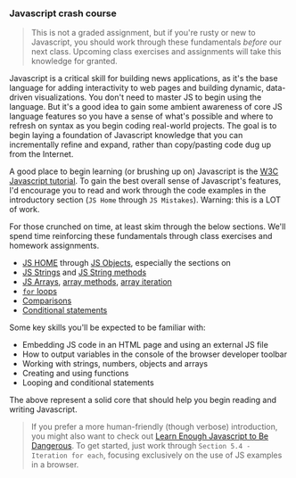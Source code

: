 ### Javascript crash course

> This is not a graded assignment, but if you're rusty or new to Javascript, you should work through these fundamentals *before* our next class. Upcoming class exercises and assignments will take this knowledge for granted.

Javascript is a critical skill for building news applications, as it's the base language for adding interactivity to web pages and building dynamic, data-driven visualizations. You don't need to master JS to begin using the language. But it's a good idea to gain some ambient awareness of core JS language features so you have a sense of what's possible and where to refresh on syntax as you begin coding real-world projects. The goal is to begin laying a foundation of Javascript knowledge that you can incrementally refine and expand, rather than copy/pasting code dug up from the Internet.

A good place to begin learning (or brushing up on) Javascript is the [W3C Javascript tutorial][]. To gain the best overall sense of Javascript's features, I'd encourage you to read and work through the code examples in the introductory section (`JS Home` through `JS Mistakes`). Warning: this is a LOT of work.

For those crunched on time, at least skim through the below sections. We'll spend time reinforcing these fundamentals through class exercises and homework assignments.

* [JS HOME][] through [JS Objects][], especially the sections on 
* [JS Strings][] and [JS String methods][]
* [JS Arrays][], [array methods][], [array iteration][]
* [`for` loops][]
* [Comparisons][]
* [Conditional statements][]

Some key skills you'll be expected to be familiar with:

* Embedding JS code in an HTML page and using an external JS file
* How to output variables in the console of the browser developer toolbar
* Working with strings, numbers, objects and arrays
* Creating and using functions
* Looping and conditional statements

The above represent a solid core that should help you begin reading and writing Javascript.

> If you prefer a more human-friendly (though verbose) introduction, you might also want to check out [Learn Enough Javascript to Be Dangerous][]. To get started, just work through `Section 5.4 - Iteration for each`, focusing exclusively on the use of JS examples in a browser.

[W3C Javascript tutorial]: https://www.w3schools.com/js/default.asp
[JS HOME]: https://www.w3schools.com/js/default.asp
[JS Objects]: https://www.w3schools.com/js/js_objects.asp
[JS Arrays]: https://www.w3schools.com/js/js_arrays.asp
[array methods]: https://www.w3schools.com/js/js_array_methods.asp
[array iteration]: https://www.w3schools.com/js/js_array_iteration.asp
[JS Strings]: https://www.w3schools.com/js/js_strings.asp
[JS String methods]: https://www.w3schools.com/js/js_string_methods.asp
[Comparisons]: https://www.w3schools.com/js/js_comparisons.asp
[Conditional statements]: https://www.w3schools.com/js/js_if_else.asp
[`for` loops]: https://www.w3schools.com/js/js_loop_for.asp
[Learn Enough Javascript to Be Dangerous]: https://www.learnenough.com/javascript-tutorial/hello_world